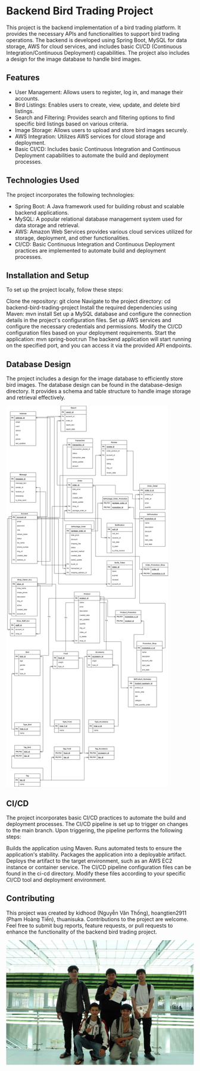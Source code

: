 
# Backend Bird Trading Project

This project is the backend implementation of a bird trading platform. It provides the necessary APIs and functionalities to support bird trading operations. The backend is developed using Spring Boot, MySQL for data storage, AWS for cloud services, and includes basic CI/CD (Continuous Integration/Continuous Deployment) capabilities. The project also includes a design for the image database to handle bird images.
## Features

- User Management: Allows users to register, log in, and manage their accounts.
- Bird Listings: Enables users to create, view, update, and delete bird listings.
- Search and Filtering: Provides search and filtering options to find specific bird listings based on various criteria.
- Image Storage: Allows users to upload and store bird images securely.
- AWS Integration: Utilizes AWS services for cloud storage and deployment.
- Basic CI/CD: Includes basic Continuous Integration and Continuous Deployment capabilities to automate the build and deployment processes.

## Technologies Used

The project incorporates the following technologies:

- Spring Boot: A Java framework used for building robust and scalable backend applications.
- MySQL: A popular relational database management system used for data storage and retrieval.
- AWS: Amazon Web Services provides various cloud services utilized for storage, deployment, and other functionalities.
- CI/CD: Basic Continuous Integration and Continuous Deployment practices are implemented to automate build and deployment processes.

## Installation and Setup

To set up the project locally, follow these steps:

Clone the repository: git clone [<repository-url>](https://github.com/kidhood/bird-trading-platform-backend.git)
Navigate to the project directory: cd backend-bird-trading-project
Install the required dependencies using Maven: mvn install
Set up a MySQL database and configure the connection details in the project's configuration files.
Set up AWS services and configure the necessary credentials and permissions.
Modify the CI/CD configuration files based on your deployment requirements.
Start the application: mvn spring-boot:run
The backend application will start running on the specified port, and you can access it via the provided API endpoints.

## Database Design
The project includes a design for the image database to efficiently store bird images. The database design can be found in the database-design directory. It provides a schema and table structure to handle image storage and retrieval effectively.

![Databse ERD](img/erd.jpg "ERD")

## CI/CD
The project incorporates basic CI/CD practices to automate the build and deployment processes. The CI/CD pipeline is set up to trigger on changes to the main branch. Upon triggering, the pipeline performs the following steps:

Builds the application using Maven.
Runs automated tests to ensure the application's stability.
Packages the application into a deployable artifact.
Deploys the artifact to the target environment, such as an AWS EC2 instance or container service.
The CI/CD pipeline configuration files can be found in the ci-cd directory. Modify these files according to your specific CI/CD tool and deployment environment.


## Contributing

This project was created by kidhood (Nguyễn Văn Thống), 
hoangtien2911 (Phạm Hoàng Tiến), thuanisuka. Contributions to the project are welcome. Feel free to submit bug reports, feature requests, or pull requests to enhance the functionality of the backend bird trading project.
  
![Team pic](img/5ae.jpg "Gang Of Five")

